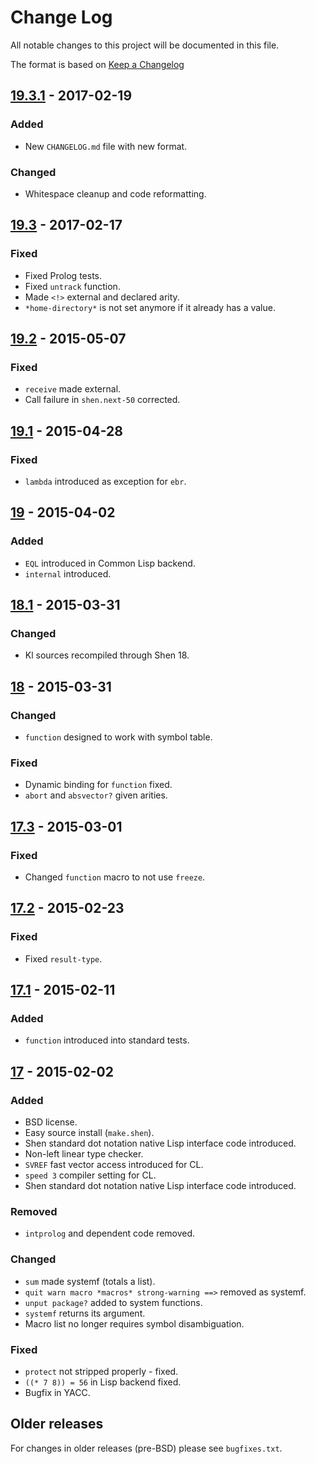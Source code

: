 # Change Log

All notable changes to this project will be documented in this file.

The format is based on [Keep a Changelog](http://keepachangelog.com/)

## [19.3.1] - 2017-02-19

### Added
- New `CHANGELOG.md` file with new format.

### Changed
- Whitespace cleanup and code reformatting.

## [19.3] - 2017-02-17

### Fixed
- Fixed Prolog tests.
- Fixed `untrack` function.
- Made `<!>` external and declared arity.
- `*home-directory*` is not set anymore if it already has a value.

## [19.2] - 2015-05-07

### Fixed
- `receive` made external.
- Call failure in `shen.next-50` corrected.

## [19.1] - 2015-04-28

### Fixed
- `lambda` introduced as exception for `ebr`.

## [19] - 2015-04-02

### Added
- `EQL` introduced in Common Lisp backend.
- `internal` introduced.

## [18.1] - 2015-03-31

### Changed
- Kl sources recompiled through Shen 18.

## [18] - 2015-03-31

### Changed
- `function` designed to work with symbol table.

### Fixed
- Dynamic binding for `function` fixed.
- `abort` and `absvector?` given arities.

## [17.3] - 2015-03-01

### Fixed
- Changed `function` macro to not use `freeze`.

## [17.2] - 2015-02-23

### Fixed
- Fixed `result-type`.

## [17.1] - 2015-02-11

### Added
- `function` introduced into standard tests.

## [17] - 2015-02-02

### Added
- BSD license.
- Easy source install (`make.shen`).
- Shen standard dot notation native Lisp interface code introduced.
- Non-left linear type checker.
- `SVREF` fast vector access introduced for CL.
- `speed 3` compiler setting for CL.
- Shen standard dot notation native Lisp interface code introduced.

### Removed
- `intprolog` and dependent code removed.

### Changed
- `sum` made systemf (totals a list).
- `quit warn macro *macros* strong-warning ==>` removed as systemf.
- `unput package?` added to system functions.
- `systemf` returns its argument.
- Macro list no longer requires symbol disambiguation.

### Fixed
- `protect` not stripped properly - fixed.
- `((* 7 8)) = 56` in Lisp backend fixed.
- Bugfix in YACC.

## Older releases

For changes in older releases (pre-BSD) please see `bugfixes.txt`.

[Unreleased]: https://github.com/Shen-Language/shen-sources/compare/shen-19.3.1...HEAD
[19.3.1]: https://github.com/Shen-Language/shen-sources/compare/shen-19.3...shen-19.3.1
[19.3]: https://github.com/Shen-Language/shen-sources/compare/shen-19.2...shen-19.3
[19.2]: https://github.com/Shen-Language/shen-sources/compare/shen-19.1...shen-19.2
[19.1]: https://github.com/Shen-Language/shen-sources/compare/shen-19...shen-19.1
[19]: https://github.com/Shen-Language/shen-sources/compare/shen-18.1...shen-19
[18.1]: https://github.com/Shen-Language/shen-sources/compare/shen-18...shen-18.1
[18]: https://github.com/Shen-Language/shen-sources/compare/shen-17.3...shen-18
[17.3]: https://github.com/Shen-Language/shen-sources/compare/shen-17.2...shen-17.3
[17.2]: https://github.com/Shen-Language/shen-sources/compare/shen-17.1...shen-17.2
[17.1]: https://github.com/Shen-Language/shen-sources/compare/shen-17...shen-17.1
[17]: https://github.com/Shen-Language/shen-sources/commit/bd5379837b7c8e94509879430dea7ff3067b6079
